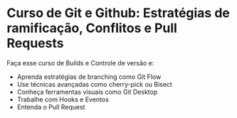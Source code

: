 # Curso de Git e Github: Estratégias de ramificação, Conflitos e Pull Requests

Faça esse curso de Builds e Controle de versão e:
* Aprenda estratégias de branching como Git Flow
* Use técnicas avançadas como cherry-pick ou Bisect
* Conheça ferramentas visuais como Git Desktop
* Trabalhe com Hooks e Eventos
* Entenda o Pull Request